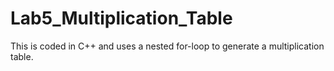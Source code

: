 # Lab5_Multiplication_Table 
 This is coded in C++ and uses a nested for-loop to generate a multiplication table.
